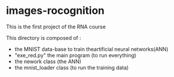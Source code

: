 # images-rocognition

This is the first project of the RNA course

This directory is composed of :
  - the MNIST data-base to train theartificial neural networks(ANN)
  - "exe_red.py" the main program (to run everything)
  - the nework class (the ANN)
  - the mnist_loader class (to run the training data)

